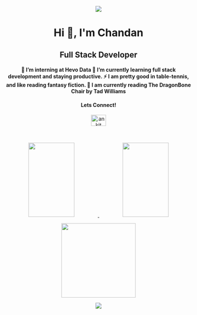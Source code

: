 <p align="center">
  <img src="https://capsule-render.vercel.app/api?type=waving&color=gradient&height=100&section=header"/>
</p>

<h1 align="center">Hi 👋, I'm Chandan </h1>
<h2 align="center">Full Stack Developer </h3>


<h4 align="center"> 🔭 I’m interning at Hevo Data 🌱 I’m currently learning full stack development and staying productive. ⚡ I am pretty good in table-tennis, and like reading fantasy fiction. 📖 I am currently reading The DragonBone Chair by Tad Williams </h4>

<h4 align="center">Lets Connect!</h3>
<p align="center">
<a href="https://www.linkedin.com/in/chandan-m-s-9597a6279" target="blank"><img align="center" src="https://raw.githubusercontent.com/rahuldkjain/github-profile-readme-generator/master/src/images/icons/Social/linked-in-alt.svg" alt="ankit" height="30" width="40" /></a>
</p>
<br>


<p align = "center">
  <a href="https://github.com/zac-candy/github-readme-stats">
  <img height=200  width = 49.6% src="https://streak-stats.demolab.com?user=zac-candy&exclude_days=Sun" />
</a>
   <a href="https://github.com/zac-candy/convoychat">
  <img height=200 width = 49.6% src="https://github-readme-stats.vercel.app/api/top-langs?username=zac-candy&layout=compact&langs_count=8" />
</a> 
  </p>

  <p align =  "center" >
    <a href = "https://www.leetcode.com/candywood">
      <img height=200 src="https://leetcode-stats-six.vercel.app/?username=candywood" />
    </a>
  </p>
  

<p align="center">
  <img src="https://capsule-render.vercel.app/api?type=waving&color=gradient&height=100&section=footer"/>
</p>

